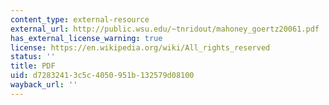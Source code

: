 ```yaml
---
content_type: external-resource
external_url: http://public.wsu.edu/~tnridout/mahoney_goertz20061.pdf
has_external_license_warning: true
license: https://en.wikipedia.org/wiki/All_rights_reserved
status: ''
title: PDF
uid: d7283241-3c5c-4050-951b-132579d08100
wayback_url: ''
---
```

